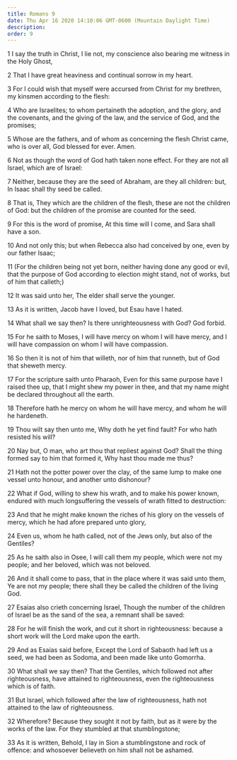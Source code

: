 ```yaml
---
title: Romans 9
date: Thu Apr 16 2020 14:10:06 GMT-0600 (Mountain Daylight Time)
description: 
order: 9
---
```


<p>
  1 I say the truth in Christ, I lie not, my conscience also bearing me witness
  in the Holy Ghost,
</p>
<p>2 That I have great heaviness and continual sorrow in my heart.</p>
<p>
  3 For I could wish that myself were accursed from Christ for my brethren, my
  kinsmen according to the flesh:
</p>
<p>
  4 Who are Israelites; to whom pertaineth the adoption, and the glory, and the
  covenants, and the giving of the law, and the service of God, and the
  promises;
</p>
<p>
  5 Whose are the fathers, and of whom as concerning the flesh Christ came, who
  is over all, God blessed for ever. Amen.
</p>
<p>
  6 Not as though the word of God hath taken none effect. For they are not all
  Israel, which are of Israel:
</p>
<p>
  7 Neither, because they are the seed of Abraham, are they all children: but,
  In Isaac shall thy seed be called.
</p>
<p>
  8 That is, They which are the children of the flesh, these are not the
  children of God: but the children of the promise are counted for the seed.
</p>
<p>
  9 For this is the word of promise, At this time will I come, and Sara shall
  have a son.
</p>
<p>
  10 And not only this; but when Rebecca also had conceived by one, even by our
  father Isaac;
</p>
<p>
  11 (For the children being not yet born, neither having done any good or evil,
  that the purpose of God according to election might stand, not of works, but
  of him that calleth;)
</p>
<p>12 It was said unto her, The elder shall serve the younger.</p>
<p>13 As it is written, Jacob have I loved, but Esau have I hated.</p>
<p>14 What shall we say then? Is there unrighteousness with God? God forbid.</p>
<p>
  15 For he saith to Moses, I will have mercy on whom I will have mercy, and I
  will have compassion on whom I will have compassion.
</p>
<p>
  16 So then it is not of him that willeth, nor of him that runneth, but of God
  that sheweth mercy.
</p>
<p>
  17 For the scripture saith unto Pharaoh, Even for this same purpose have I
  raised thee up, that I might shew my power in thee, and that my name might be
  declared throughout all the earth.
</p>
<p>
  18 Therefore hath he mercy on whom he will have mercy, and whom he will he
  hardeneth.
</p>
<p>
  19 Thou wilt say then unto me, Why doth he yet find fault? For who hath
  resisted his will?
</p>
<p>
  20 Nay but, O man, who art thou that repliest against God? Shall the thing
  formed say to him that formed it, Why hast thou made me thus?
</p>
<p>
  21 Hath not the potter power over the clay, of the same lump to make one
  vessel unto honour, and another unto dishonour?
</p>
<span></span>
<p>
  22 What if God, willing to shew his wrath, and to make his power known,
  endured with much longsuffering the vessels of wrath fitted to destruction:
</p>
<p>
  23 And that he might make known the riches of his glory on the vessels of
  mercy, which he had afore prepared unto glory,
</p>
<p>
  24 Even us, whom he hath called, not of the Jews only, but also of the
  Gentiles?
</p>
<p>
  25 As he saith also in Osee, I will call them my people, which were not my
  people; and her beloved, which was not beloved.
</p>
<p>
  26 And it shall come to pass, that in the place where it was said unto them,
  Ye are not my people; there shall they be called the children of the living
  God.
</p>
<p>
  27 Esaias also crieth concerning Israel, Though the number of the children of
  Israel be as the sand of the sea, a remnant shall be saved:
</p>
<p>
  28 For he will finish the work, and cut it short in righteousness: because a
  short work will the Lord make upon the earth.
</p>
<p>
  29 And as Esaias said before, Except the Lord of Sabaoth had left us a seed,
  we had been as Sodoma, and been made like unto Gomorrha.
</p>
<p>
  30 What shall we say then? That the Gentiles, which followed not after
  righteousness, have attained to righteousness, even the righteousness which is
  of faith.
</p>
<p>
  31 But Israel, which followed after the law of righteousness, hath not
  attained to the law of righteousness.
</p>
<p>
  32 Wherefore? Because they sought it not by faith, but as it were by the works
  of the law. For they stumbled at that stumblingstone;
</p>
<p>
  33 As it is written, Behold, I lay in Sion a stumblingstone and rock of
  offence: and whosoever believeth on him shall not be ashamed.
</p>
